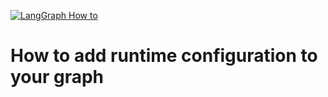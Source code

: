 [![LangGraph How to](https://img.shields.io/badge/LangGraph-How_to-yellow?logo=langgraph)](https://langchain-ai.github.io/langgraph/how-tos/configuration/)


# How to add runtime configuration to your graph